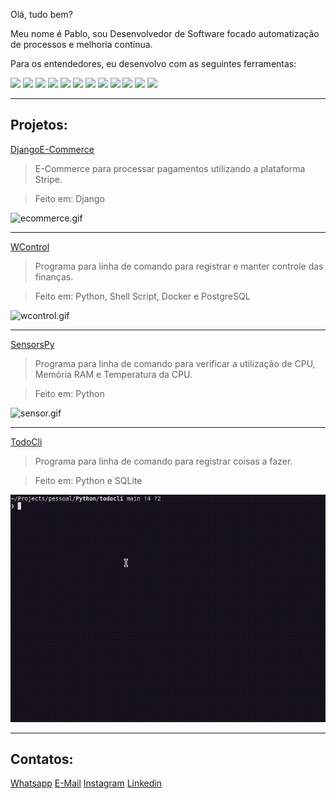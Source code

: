 Olá, tudo bem?

Meu nome é Pablo, sou Desenvolvedor de Software focado automatização de processos e melhoria contínua.

Para os entendedores, eu desenvolvo com as seguintes ferramentas:
<p>
	<img src="https://cdn.jsdelivr.net/gh/devicons/devicon@latest/icons/bash/bash-original.svg" width="60" />
	<img src="https://cdn.jsdelivr.net/gh/devicons/devicon@latest/icons/python/python-plain-wordmark.svg" width="60" />
	<img src="https://cdn.jsdelivr.net/gh/devicons/devicon@latest/icons/go/go-original-wordmark.svg" width="60" />
	<img src="https://cdn.jsdelivr.net/gh/devicons/devicon@latest/icons/javascript/javascript-original.svg" width="60" />
	<img src="https://cdn.jsdelivr.net/gh/devicons/devicon@latest/icons/django/django-plain-wordmark.svg" width="60" />
	<img src="https://cdn.jsdelivr.net/gh/devicons/devicon@latest/icons/hugo/hugo-plain-wordmark.svg" width="60" />
	<img src="https://cdn.jsdelivr.net/gh/devicons/devicon@latest/icons/vscode/vscode-original.svg" width="60" />
	<img src="https://cdn.jsdelivr.net/gh/devicons/devicon@latest/icons/vim/vim-original.svg" width="60" />
    <img src="https://cdn.jsdelivr.net/gh/devicons/devicon@latest/icons/oracle/oracle-original.svg" width="60"/>
    <img src="https://cdn.jsdelivr.net/gh/devicons/devicon@latest/icons/microsoftsqlserver/microsoftsqlserver-original-wordmark.svg" width="60"/>
    <img src="https://cdn.jsdelivr.net/gh/devicons/devicon@latest/icons/postgresql/postgresql-original-wordmark.svg" width="60"/>
    <img src="https://cdn.jsdelivr.net/gh/devicons/devicon@latest/icons/mysql/mysql-plain-wordmark.svg" width="60"/>
</p>

---

## Projetos:

[DjangoE-Commerce](https://github.com/pablodeas/django_ecommerce_stripe "DjangoE-Commerce")
> E-Commerce para processar pagamentos utilizando a plataforma Stripe.

> Feito em: Django

![ecommerce.gif](ecommerce_stripe.gif)

---

[WControl](https://github.com/pablodeas/wcontrol_cli "WControl")
> Programa para linha de comando para registrar e manter controle das finanças.

> Feito em: Python, Shell Script, Docker e PostgreSQL

![wcontrol.gif](./src/wcontrol.gif)

---

[SensorsPy](https://github.com/pablodeas/hardware-sensors "SensorsPy")
> Programa para linha de comando para verificar a utilização de CPU, Memória RAM e Temperatura da CPU.

> Feito em: Python

![sensor.gif](./src/sensor.gif)

---

[TodoCli](https://github.com/pablodeas/todo_cli "TodoCli")
> Programa para linha de comando para registrar coisas a fazer.

> Feito em: Python e SQLite

![cli.gif](./src/todo_cli.gif)

---

## Contatos:

[Whatsapp](https://api.whatsapp.com/send?phone=5521966916139 "WhatsApp")
[E-Mail](mailto:pablodeas@gmail.com "E-Mail")
[Instagram](https://www.instagram.com/pablodeas "Instagram")
[Linkedin](https://linkedin.com.br/in/pablodeas "WhatsApp")
